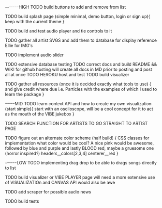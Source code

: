 -------HIGH
TODO build buttons to add and remove from list

TODO build splash page (simple minimal, demo button, login or sign up){
    keep with the current theme
}

TODO build and test audio player and tie controls to it

TODO gather all artist SVGS and add them to database for display
    reference Ellie for IMG's

TODO implement audio slider

TODO extensive database testing
TODO correct docs and build README && WIKI for github hosting
    will create all docs in MD prior to posting and post all at once
TODO HEROKU host and test
TODO build visualizer

TODO gather all resources (once it is decided exactly what tools to use) {
    and give credit where due
    i.e.  Particles with the examples of which I used to learn the package
}

-----MID
TODO learn context API and how to create my own visualization (start simple){
    start with an osciloscope, will be a cool concept for it to act as
    the mouth of the VIBE jukebox
}

TODO SEARCH FUNCTION FOR ARTISTS TO GO STRAIGHT TO ARTIST PAGE

TODO figure out an alternate color scheme (half build) {
    CSS classes for implementation
        what color would be cool? A nice pink would be awesome,
        followed by blue and purple and lastly BLOOD red, maybe a gruesome one (horror inspired?)
    headers__colors[2,3,4] 
    centerer__red
}

------LOW
TODO implementing drag drop to be able to drags songs directly to list

TODO build visualizer or VIBE PLAYER page
    will need a more extensive use of VISUALIZATIOn and CANVAS API
        would also be awe

TODO add scraper for possible audio news

TODO build tests



